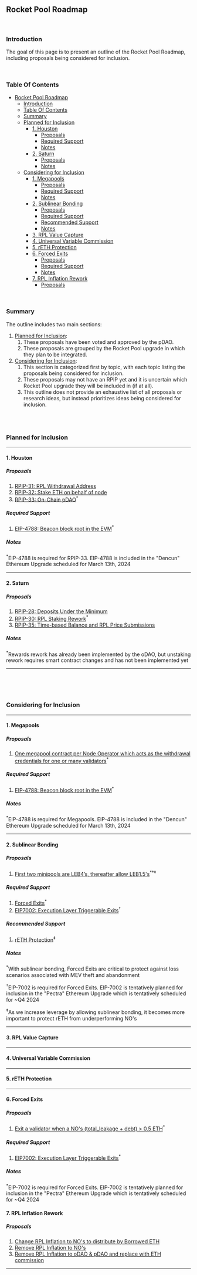 ## Rocket Pool Roadmap

<br/>

### Introduction

The goal of this page is to present an outline of the Rocket Pool Roadmap, including proposals being considered for inclusion.

<br/>

### Table Of Contents

- [Rocket Pool Roadmap](#rocket-pool-roadmap)
  - [Introduction](#introduction)
  - [Table Of Contents](#table-of-contents)
  - [Summary](#summary)
  - [Planned for Inclusion](#planned-for-inclusion)
    - [1. Houston](#1-houston)
      - [Proposals](#proposals)
      - [Required Support](#required-support)
      - [Notes](#notes)
    - [2. Saturn](#2-saturn)
      - [Proposals](#proposals-1)
      - [Notes](#notes-1)
  - [Considering for Inclusion](#considering-for-inclusion)
    - [1. Megapools](#1-megapools)
      - [Proposals](#proposals-2)
      - [Required Support](#required-support-1)
      - [Notes](#notes-2)
    - [2. Sublinear Bonding](#2-sublinear-bonding)
      - [Proposals](#proposals-3)
      - [Required Support](#required-support-2)
      - [Recommended Support](#recommended-support)
      - [Notes](#notes-3)
    - [3. RPL Value Capture](#3-rpl-value-capture)
    - [4. Universal Variable Commission](#4-universal-variable-commission)
    - [5. rETH Protection](#5-reth-protection)
    - [6. Forced Exits](#6-forced-exits)
      - [Proposals](#proposals-4)
      - [Required Support](#required-support-3)
      - [Notes](#notes-4)
    - [7. RPL Inflation Rework](#7-rpl-inflation-rework)
      - [Proposals](#proposals-5)

<br/>

### Summary

The outline includes two main sections:

1. [Planned for Inclusion](#planned-for-inclusion):
   1. These proposals have been voted and approved by the pDAO.
   2. These proposals are grouped by the Rocket Pool upgrade in which they plan to be integrated.
2. [Considering for Inclusion](#considering-for-inclusion):
   1. This section is categorized first by topic, with each topic listing the proposals being considered for inclusion.
   2. These proposals may not have an RPIP yet and it is uncertain which Rocket Pool upgrade they will be included in (if at all).
   3. This outline does not provide an exhaustive list of all proposals or research ideas, but instead prioritizes ideas being considered for inclusion.

<br/>
<br/>

### Planned for Inclusion

---

#### 1. Houston

##### Proposals

1. [RPIP-31: RPL Withdrawal Address](https://rpips.rocketpool.net/RPIPs/RPIP-32)
2. [RPIP-32: Stake ETH on behalf of node](https://rpips.rocketpool.net/RPIPs/RPIP-32)
3. [RPIP-33: On-Chain pDAO](https://rpips.rocketpool.net/RPIPs/RPIP-33)<sup>\*</sup>

##### Required Support

1. [EIP-4788: Beacon block root in the EVM](https://eips.ethereum.org/EIPS/eip-4788)<sup>\*</sup>

##### Notes

<sup>\*</sup>EIP-4788 is required for RPIP-33. EIP-4788 is included in the "Dencun" Ethereum Upgrade scheduled for March 13th, 2024

---

#### 2. Saturn

##### Proposals

1. [RPIP-28: Deposits Under the Minimum](https://rpips.rocketpool.net/RPIPs/RPIP-28)
2. [RPIP-30: RPL Staking Rework](https://rpips.rocketpool.net/RPIPs/RPIP-30)<sup>\*</sup>
3. [RPIP-35: Time-based Balance and RPL Price Submissions](https://rpips.rocketpool.net/RPIPs/RPIP-35)

##### Notes

<sup>\*</sup>Rewards rework has already been implemented by the oDAO, but unstaking rework requires smart contract changes and has not been implemented yet

---

<br/>
<br/>
<br/>

### Considering for Inclusion

---

#### 1. Megapools

##### Proposals

1. [One megapool contract per Node Operator which acts as the withdrawal credentials for one or many validators](https://github.com/rocket-pool/rocketpool-research/blob/master/Megapools/megapools.md)<sup>\*</sup>

##### Required Support

1. [EIP-4788: Beacon block root in the EVM](https://eips.ethereum.org/EIPS/eip-4788)<sup>\*</sup>

##### Notes

<sup>\*</sup>EIP-4788 is required for Megapools. EIP-4788 is included in the "Dencun" Ethereum Upgrade scheduled for March 13th, 2024

---

#### 2. Sublinear Bonding

##### Proposals

1. [First two minipools are LEB4’s, thereafter allow LEB1.5's](/Proposals/SublinearBonding.md#1-first-two-minipools-are-leb4s-thereafter-allow-leb15s)<sup>\*†‡</sup>

##### Required Support

1. [Forced Exits](#5-forced-exits)<sup>\*</sup>
2. [EIP7002: Execution Layer Triggerable Exits](https://eips.ethereum.org/EIPS/eip-7002)<sup>†</sup>

##### Recommended Support

1. [rETH Protection](#4-reth-protection)<sup>‡</sup>

##### Notes

<sup>\*</sup>With sublinear bonding, Forced Exits are critical to protect against loss scenarios associated with MEV theft and abandonment

<sup>†</sup>EIP-7002 is required for Forced Exits. EIP-7002 is tentatively planned for inclusion in the "Pectra" Ethereum Upgrade which is tentatively scheduled for ~Q4 2024

<sup>‡</sup>As we increase leverage by allowing sublinear bonding, it becomes more important to protect rETH from underperforming NO's

---

#### 3. RPL Value Capture

---

#### 4. Universal Variable Commission

---

#### 5. rETH Protection

---

#### 6. Forced Exits

##### Proposals

1. [Exit a validator when a NO's (total_leakage + debt) > 0.5 ETH](/Proposals/ForcedExits.md#1-exit-a-validator-when-a-nos-total_leakage--debt--05-eth)<sup>\*</sup>

##### Required Support

1. [EIP7002: Execution Layer Triggerable Exits](https://eips.ethereum.org/EIPS/eip-7002)<sup>\*</sup>

##### Notes

<sup>\*</sup>EIP-7002 is required for Forced Exits. EIP-7002 is tentatively planned for inclusion in the "Pectra" Ethereum Upgrade which is tentatively scheduled for ~Q4 2024

#### 7. RPL Inflation Rework

##### Proposals

1. [Change RPL Inflation to NO's to distribute by Borrowed ETH](/Proposals/RPLInflationRework.md#1-change-rpl-inflation-to-nos-to-distribute-by-borrowed-eth)
2. [Remove RPL Inflation to NO's](/Proposals/RPLInflationRework.md#2-remove-rpl-inflation-to-nos)
3. [Remove RPL Inflation to oDAO & pDAO and replace with ETH commission](/Proposals/RPLInflationRework.md#3-remove-rpl-inflation-to-odao--pdao-and-replace-with-eth-commission)

---
